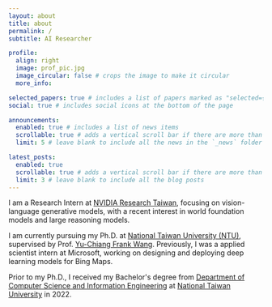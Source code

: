 ```yaml
---
layout: about
title: about
permalink: /
subtitle: AI Researcher

profile:
  align: right
  image: prof_pic.jpg
  image_circular: false # crops the image to make it circular
  more_info:

selected_papers: true # includes a list of papers marked as "selected={true}"
social: true # includes social icons at the bottom of the page

announcements:
  enabled: true # includes a list of news items
  scrollable: true # adds a vertical scroll bar if there are more than 3 news items
  limit: 5 # leave blank to include all the news in the `_news` folder

latest_posts:
  enabled: true
  scrollable: true # adds a vertical scroll bar if there are more than 3 new posts items
  limit: 3 # leave blank to include all the blog posts
---
```

<!-- Write your biography here. Tell the world about yourself. Link to your favorite [subreddit](http://reddit.com). You can put a picture in, too. The code is already in, just name your picture `prof_pic.jpg` and put it in the `img/` folder.

Put your address / P.O. box / other info right below your picture. You can also disable any of these elements by editing `profile` property of the YAML header of your `_pages/about.md`. Edit `_bibliography/papers.bib` and Jekyll will render your [publications page](/al-folio/publications/) automatically.

Link to your social media connections, too. This theme is set up to use [Font Awesome icons](https://fontawesome.com/) and [Academicons](https://jpswalsh.github.io/academicons/), like the ones below. Add your Facebook, Twitter, LinkedIn, Google Scholar, or just disable all of them. -->

I am a Research Intern at [NVIDIA Research Taiwan](https://research.nvidia.com/labs/twn/), focusing on vision-language generative models, with a recent interest in world foundation models and large reasoning models.

I am currently pursuing my Ph.D. at [National Taiwan University (NTU)](https://www.ntu.edu.tw/english/), supervised by Prof. [Yu-Chiang Frank Wang](https://vllab.ee.ntu.edu.tw/ycwang.html). Previously, I was a applied scientist intern at Microsoft, working on designing and deploying deep learning models for Bing Maps.

Prior to my Ph.D., I received my Bachelor's degree from [Department of Computer Science and Information Engineering](https://www.csie.ntu.edu.tw/) at [National Taiwan University](https://www.ntu.edu.tw/english/) in 2022.
